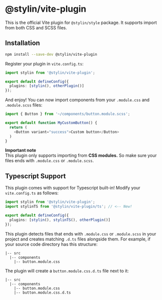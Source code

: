 # @stylin/vite-plugin
This is the official Vite plugin for `@stylin/style` package. It supports import from both CSS and SCSS files.

## Installation
```sh
npm install --save-dev @stylin/vite-plugin
```

Register your plugin in `vite.config.ts`:

```ts
import stylin from '@stylin/vite-plugin';

export default defineConfig({
  plugins: [stylin(), otherPlugin()]
});
```

And enjoy! You can now import components from your `.module.css` and `.module.scss` files:

```ts
import { Button } from '~/components/button.module.scss';

export default function MyCustomButton() {
  return (
    <Button variant="success">Custom button</Button>
  )
}
```

**Important note**  
This plugin only supports importing from **CSS modules.** So make sure your files ends with `.module.css` or `.module.scss`.

## Typescript Support
This plugin comes with support for Typescript built-in! Modify your `vite.config.ts` as follows:

```ts
import stylin from '@stylin/vite-plugin';
import stylinTS from '@stylin/vite-plugin/ts'; // <-- New!

export default defineConfig({
  plugins: [stylin(), stylinTS(), otherPlugin()]
});
```

This plugin detects files that ends with `.module.css` or `.module.scss` in your project and creates matching `.d.ts` files alongside them. For example, if your source code directory has this structure:
```
|-- src
  |-- components
    |-- button.module.css
```
The plugin will create a `button.module.css.d.ts` file next to it:
```
|-- src
  |-- components
    |-- button.module.css
    |-- button.module.css.d.ts
```
